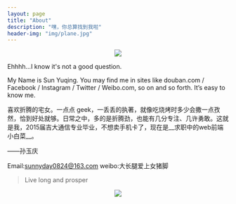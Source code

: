 ```yaml
---
layout: page
title: "About"
description: "嘿，你总算找到我啦"
header-img: "img/plane.jpg"
---
```


<center>
    <p><img src="http://dreamofbook.qiniudn.com/Zero.png" align="center"></p>
</center>

Ehhhh...I know it's not a good question.

My Name is Sun Yuqing. You may find me in sites like douban.com / Facebook / Instagram / Twitter / Weibo.com, so on and so forth. It’s easy to know me. 

喜欢折腾的宅女。一点点 geek，一丢丢的执著，就像吃烧烤时多少会撒一点孜然，恰到好处就够。日常之中，多的是折腾劲，也能有几分专注、几许勇敢。这就是我，2015届吉大通信专业毕业，不想卖手机卡了，现在是__求职中的web前端小白菜__。

——孙玉庆


Email:sunnyday0824@163.com
weibo:大长腿爱上女猪脚


> Live long and prosper

<center>
    <p><img src="http://dreamofbook.qiniudn.com/hacker.png" align="center"></p>
</center>
